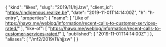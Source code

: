 {
  "kind": "likes",
  "slug": "2019/11/hjJzw",
  "client_id": "https://indigenous.realize.be",
  "date": "2019-11-01T14:14:00Z",
  "h": "h-entry",
  "properties": {
    "name": [
      "Like of https://hawx.me/weblog/information/recent-calls-to-customer-services-rated/"
    ],
    "like-of": [
      "https://hawx.me/weblog/information/recent-calls-to-customer-services-rated/"
    ],
    "published": [
      "2019-11-01T14:14:00Z"
    ]
  },
  "aliases": [
    "/mf2/2019/11/hjjzw"
  ]
}
